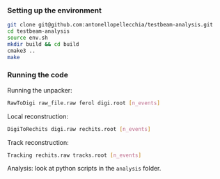 ### Setting up the environment

```bash
git clone git@github.com:antonellopellecchia/testbeam-analysis.git
cd testbeam-analysis
source env.sh
mkdir build && cd build
cmake3 ..
make
```

### Running the code

Running the unpacker:
```bash
RawToDigi raw_file.raw ferol digi.root [n_events]
```

Local reconstruction:
```bash
DigiToRechits digi.raw rechits.root [n_events]
```

Track reconstruction:
```bash
Tracking rechits.raw tracks.root [n_events]
```

Analysis: look at python scripts in the `analysis` folder.